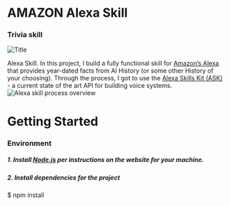 # AMAZON Alexa Skill
### Trivia skill
![Title](image/1464443113-997-Amazon-Inc-Alexa-Now-Makes-Its-Way-To-Your-Browser.jpg)



Alexa Skill.  In this project, I build a fully functional skill for [Amazon’s Alexa](https://developer.amazon.com/alexa) that provides year-dated facts from AI History (or some other History of your choosing).  Through the process, I got to use the [Alexa Skills Kit (ASK)](https://developer.amazon.com/alexa-skills-kit) - a current state of the art API for building voice systems.  
![Alexa skill process overview](images/skillOverview.png)

# Getting Started



### Environment

##### 1. Install [Node.js](https://nodejs.org/) per instructions on the website for your machine.

##### 2. Install dependencies for the project


$ npm install

